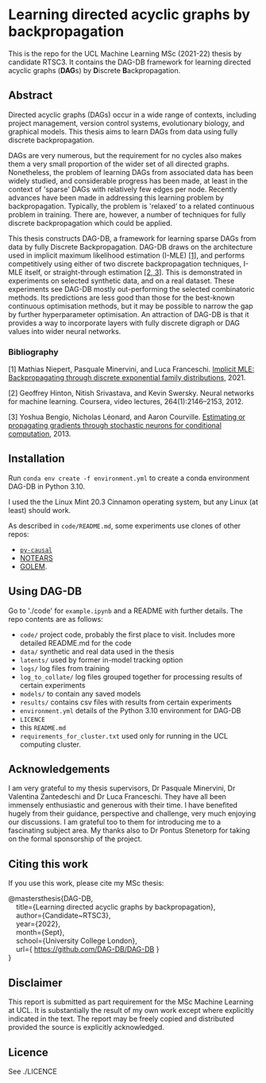 # Learning directed acyclic graphs by backpropagation

This is the repo for the UCL Machine Learning MSc (2021-22) thesis by 
candidate RTSC3. It contains the DAG-DB framework for learning directed 
acyclic 
graphs (**DAG**s) by **D**iscrete **B**ackpropagation. 

## Abstract

Directed acyclic graphs (DAGs) occur in a wide range of contexts, including
project management, version control systems, evolutionary biology, and graphical
models. This thesis aims to learn DAGs from data using fully discrete backpropagation.

DAGs are very numerous, but the requirement for no cycles also makes them a
very small proportion of the wider set of all directed graphs. Nonetheless, the
problem of learning DAGs from associated data has been widely studied, and 
considerable
progress has been made, at least in the context of 'sparse' DAGs with relatively few
edges per node. Recently advances have been made in addressing this learning
problem by backpropagation. Typically, the problem is 'relaxed’ to a related continuous
problem in training. There are, however, a number of techniques for fully discrete
backpropagation which could be applied.

This thesis constructs DAG-DB, a framework for learning sparse DAGs from
data by fully Discrete Backpropagation. DAG-DB draws on the architecture used
in implicit maximum likelihood estimation (I-MLE)&nbsp;[[1]](#Bibliography),
and performs competitively
using either of two discrete backpropagation techniques, I-MLE itself, or 
straight-through estimation&nbsp;[[2, 3]](#Bibliography). 
This is demonstrated in experiments on selected synthetic
data, and on a real dataset. These experiments see DAG-DB mostly out-performing
the selected combinatoric methods. Its predictions are less good than those for the
best-known continuous optimisation methods, but it may be possible to 
narrow the
gap by further hyperparameter optimisation. An attraction of DAG-DB is that it
provides a way to incorporate layers with fully discrete digraph or DAG values into
wider neural networks.

### Bibliography

[1] Mathias Niepert, Pasquale Minervini, and Luca
Franceschi.  [Implicit MLE: Backpropagating
through discrete exponential family distributions](https://proceedings.neurips.cc/paper/2021/hash/7a430339c10c642c4b2251756fd1b484-Abstract.html), 2021.

[2] Geoffrey Hinton, Nitish Srivastava, and Kevin Swersky. Neural networks for
machine learning. Coursera, video lectures, 264(1):2146–2153, 2012.

[3] Yoshua Bengio, Nicholas Léonard, and Aaron
Courville. [Estimating or propagating gradients
through stochastic neurons for conditional computation](https://doi.org/10.48550/arxiv.1308.3432), 2013.

## Installation

Run `conda env create -f environment.yml` to create a conda environment 
DAG-DB in Python 3.10. 

I used the the Linux Mint 20.3 Cinnamon operating system, but any Linux (at 
least) should work.

As described in `code/README.md`, some experiments use clones of other repos:
- [`py-causal`](https://github.com/bd2kccd/py-causal)
- [NOTEARS](https://github.com/xunzheng/notears)
- [GOLEM](https://github.com/xunzheng/notears).

## Using DAG-DB

Go to './code' for `example.ipynb` and a README with further details.  The 
repo contents are as follows:

- `code/` project code, probably the first place to visit.  Includes more 
  detailed README.md for the code
- `data/` synthetic and real data used in the thesis
- `latents/` used by former in-model tracking option
- `logs/` log files from training
- `log_to_collate/` log files grouped together for processing results of 
  certain experiments
- `models/` to contain any saved models
- `results/` contains csv files with results from certain experiments
- `environment.yml` details of the Python 3.10 environment for DAG-DB
- `LICENCE`
- this `README.md`
- `requirements_for_cluster.txt` used only for running in the UCL computing 
  cluster.

## Acknowledgements

I am very grateful to my thesis supervisors, Dr Pasquale Minervini, 
Dr Valentina Zantedeschi and Dr Luca Franceschi.  They have all been immensely
enthusiastic and generous with their time.  I have benefited hugely from 
their guidance, perspective and challenge, very much enjoying our discussions.
I am grateful too to them for introducing me to a fascinating subject area.
My thanks also to Dr Pontus Stenetorp for taking on the formal sponsorship
of the project. 

## Citing this work

If you use this work, please cite my MSc thesis:

@mastersthesis{DAG-DB,  
&nbsp;&nbsp;&nbsp;&nbsp;title={Learning directed acyclic graphs by backpropagation},  
&nbsp;&nbsp;&nbsp;&nbsp;author={Candidate~RTSC3},  
&nbsp;&nbsp;&nbsp;&nbsp;year={2022},  
&nbsp;&nbsp;&nbsp;&nbsp;month={Sept},  
&nbsp;&nbsp;&nbsp;&nbsp;school={University College London},  
&nbsp;&nbsp;&nbsp;&nbsp;url={ https://github.com/DAG-DB/DAG-DB }  
}

## Disclaimer

This report is submitted as part requirement for the MSc Machine Learning
at UCL. It is substantially the result of my own work except where explicitly indicated
in the text. The report may be freely copied and distributed provided the source is explicitly
acknowledged.

## Licence

See ./LICENCE
